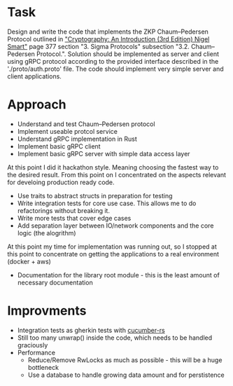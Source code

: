 # Task

Design and write the code that implements the ZKP Chaum–Pedersen Protocol outlined in ["Cryptography: An Introduction (3rd Edition) Nigel Smart"](https://www.cs.umd.edu/~waa/414-F11/IntroToCrypto.pdf) page 377 section "3. Sigma Protocols" subsection "3.2. Chaum–Pedersen Protocol.". Solution should be implemented as server and client using gRPC protocol according to the provided interface described in the './proto/auth.proto' file. The code should implement very simple server and client applications.

# Approach

- Understand and test Chaum–Pedersen protocol
- Implement useable protcol service
- Understand gRPC implementation in Rust
- Implement basic gRPC client
- Implement basic gRPC server with simple data access layer

At this point I did it hackathon style. Meaning choosing the fastest way to the desired result. From this point on I concentrated on the aspects relevant for develoing production ready code.

- Use traits to abstract structs in preparation for testing
- Write integration tests for core use case. This allows me to do refactorings without breaking it.
- Write more tests that cover edge cases
- Add separation layer between IO/network components and the core logic (the alogrithm)

At this point my time for implementation was running out, so I stopped at this point to concentrate on getting the applications to a real environment (docker + aws)

- Documentation for the library root module - this is the least amount of necessary documentation

# Improvments

- Integration tests as gherkin tests with [cucumber-rs](https://cucumber-rs.github.io/cucumber/current/)
- Still too many unwrap() inside the code, which needs to be handled graciously
- Performance
  - Reduce/Remove RwLocks as much as possible - this will be a huge bottleneck
  - Use a database to handle growing data amount and for perstistence